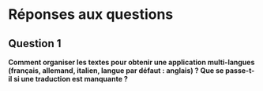 # Réponses aux questions
## Question 1

**Comment organiser les textes pour obtenir une application multi-langues (français, allemand, italien, langue par défaut : anglais) ? Que se passe-t-il si une traduction est manquante ?**

